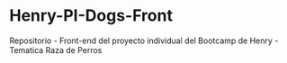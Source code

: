 # Henry-PI-Dogs-Front
Repositorio - Front-end del proyecto individual del Bootcamp de Henry - Tematica Raza de Perros
